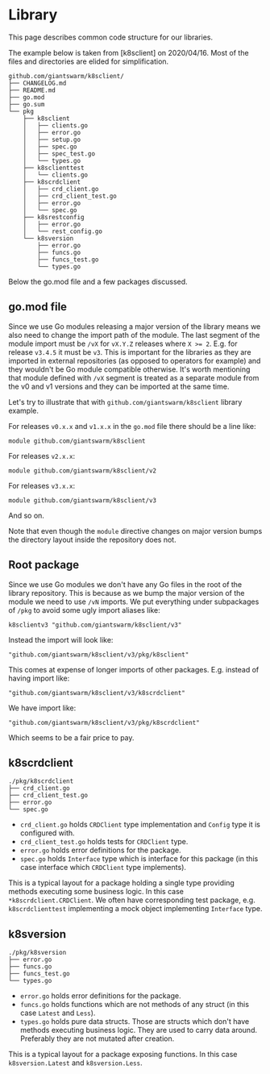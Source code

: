 # Library

This page describes common code structure for our libraries.

The example below is taken from [k8sclient] on 2020/04/16. Most of the files
and directories are elided for simplification.

```
github.com/giantswarm/k8sclient/
├── CHANGELOG.md
├── README.md
├── go.mod
├── go.sum
└── pkg
    ├── k8sclient
    │   ├── clients.go
    │   ├── error.go
    │   ├── setup.go
    │   ├── spec.go
    │   ├── spec_test.go
    │   └── types.go
    ├── k8sclienttest
    │   └── clients.go
    ├── k8scrdclient
    │   ├── crd_client.go
    │   ├── crd_client_test.go
    │   ├── error.go
    │   └── spec.go
    ├── k8srestconfig
    │   ├── error.go
    │   └── rest_config.go
    └── k8sversion
        ├── error.go
        ├── funcs.go
        ├── funcs_test.go
        └── types.go
```

Below the go.mod file and a few packages discussed.

## go.mod file

Since we use Go modules releasing a major version of the library means we also
need to change the import path of the module. The last segment of the module
import must be `/vX` for `vX.Y.Z` releases where `X >= 2`. E.g. for release
`v3.4.5` it must be `v3`. This is important for the libraries as they are
imported in external repositories (as opposed to operators for example) and
they wouldn't be Go module compatible otherwise. It's worth mentioning that
module defined with `/vX` segment is treated as a separate module from the v0
and v1 versions and they can be imported at the same time.

Let's try to illustrate that with `github.com/giantswarm/k8sclient` library
example.

For releases `v0.x.x` and `v1.x.x` in the `go.mod` file there should be a line
like:

```
module github.com/giantswarm/k8sclient
```

For releases `v2.x.x`:

```
module github.com/giantswarm/k8sclient/v2
```

For releases `v3.x.x`:

```
module github.com/giantswarm/k8sclient/v3
```

And so on.

Note that even though the `module` directive changes on major version bumps the
directory layout inside the repository does not.

## Root package

Since we use Go modules we don't have any Go files in the root of the library
repository. This is because as we bump the major version of the module we need
to use `/vN` imports. We put everything under subpackages of `/pkg` to avoid
some ugly import aliases like:

```
k8sclientv3 "github.com/giantswarm/k8sclient/v3"
```

Instead the import will look like:

```
"github.com/giantswarm/k8sclient/v3/pkg/k8sclient"
```

This comes at expense of longer imports of other packages. E.g. instead of
having import like:

```
"github.com/giantswarm/k8sclient/v3/k8scrdclient"
```

We have import like:

```
"github.com/giantswarm/k8sclient/v3/pkg/k8scrdclient"
```

Which seems to be a fair price to pay.

## k8scrdclient

```
./pkg/k8scrdclient
├── crd_client.go
├── crd_client_test.go
├── error.go
└── spec.go
```

- `crd_client.go` holds `CRDClient` type implementation and `Config` type it is
  configured with.
- `crd_client_test.go` holds tests for `CRDClient` type.
- `error.go` holds error definitions for the package.
- `spec.go` holds `Interface` type which is interface for this package (in this
  case interface which `CRDClient` type implements).

This is a typical layout for a package holding a single type providing methods
executing some business logic. In this case `*k8scrdclient.CRDClient`. We often
have corresponding test package, e.g. `k8scrdclienttest` implementing a mock
object implementing `Interface` type.

## k8sversion

```
./pkg/k8sversion
├── error.go
├── funcs.go
├── funcs_test.go
└── types.go
```

- `error.go` holds error definitions for the package.
- `funcs.go` holds functions which are not methods of any struct (in this case
  `Latest` and `Less`).
- `types.go` holds pure data structs. Those are structs which don't have
  methods executing business logic. They are used to carry data around.
  Preferably they are not mutated after creation.

This is a typical layout for a package exposing functions. In this case
`k8sversion.Latest` and `k8sversion.Less`.
